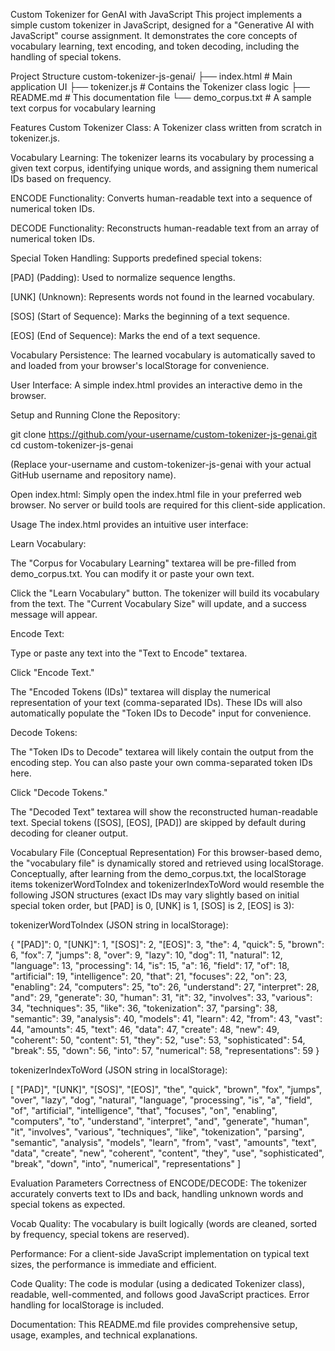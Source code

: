 Custom Tokenizer for GenAI with JavaScript
This project implements a simple custom tokenizer in JavaScript, designed for a "Generative AI with JavaScript" course assignment. It demonstrates the core concepts of vocabulary learning, text encoding, and token decoding, including the handling of special tokens.

Project Structure
custom-tokenizer-js-genai/
├── index.html          # Main application UI
├── tokenizer.js        # Contains the Tokenizer class logic
├── README.md           # This documentation file
└── demo_corpus.txt     # A sample text corpus for vocabulary learning

Features
Custom Tokenizer Class: A Tokenizer class written from scratch in tokenizer.js.

Vocabulary Learning: The tokenizer learns its vocabulary by processing a given text corpus, identifying unique words, and assigning them numerical IDs based on frequency.

ENCODE Functionality: Converts human-readable text into a sequence of numerical token IDs.

DECODE Functionality: Reconstructs human-readable text from an array of numerical token IDs.

Special Token Handling: Supports predefined special tokens:

[PAD] (Padding): Used to normalize sequence lengths.

[UNK] (Unknown): Represents words not found in the learned vocabulary.

[SOS] (Start of Sequence): Marks the beginning of a text sequence.

[EOS] (End of Sequence): Marks the end of a text sequence.

Vocabulary Persistence: The learned vocabulary is automatically saved to and loaded from your browser's localStorage for convenience.

User Interface: A simple index.html provides an interactive demo in the browser.

Setup and Running
Clone the Repository:

git clone https://github.com/your-username/custom-tokenizer-js-genai.git
cd custom-tokenizer-js-genai

(Replace your-username and custom-tokenizer-js-genai with your actual GitHub username and repository name).

Open index.html: Simply open the index.html file in your preferred web browser. No server or build tools are required for this client-side application.

Usage
The index.html provides an intuitive user interface:

Learn Vocabulary:

The "Corpus for Vocabulary Learning" textarea will be pre-filled from demo_corpus.txt. You can modify it or paste your own text.

Click the "Learn Vocabulary" button. The tokenizer will build its vocabulary from the text. The "Current Vocabulary Size" will update, and a success message will appear.

Encode Text:

Type or paste any text into the "Text to Encode" textarea.

Click "Encode Text."

The "Encoded Tokens (IDs)" textarea will display the numerical representation of your text (comma-separated IDs). These IDs will also automatically populate the "Token IDs to Decode" input for convenience.

Decode Tokens:

The "Token IDs to Decode" textarea will likely contain the output from the encoding step. You can also paste your own comma-separated token IDs here.

Click "Decode Tokens."

The "Decoded Text" textarea will show the reconstructed human-readable text. Special tokens ([SOS], [EOS], [PAD]) are skipped by default during decoding for cleaner output.

Vocabulary File (Conceptual Representation)
For this browser-based demo, the "vocabulary file" is dynamically stored and retrieved using localStorage. Conceptually, after learning from the demo_corpus.txt, the localStorage items tokenizerWordToIndex and tokenizerIndexToWord would resemble the following JSON structures (exact IDs may vary slightly based on initial special token order, but [PAD] is 0, [UNK] is 1, [SOS] is 2, [EOS] is 3):

tokenizerWordToIndex (JSON string in localStorage):

{
  "[PAD]": 0,
  "[UNK]": 1,
  "[SOS]": 2,
  "[EOS]": 3,
  "the": 4,
  "quick": 5,
  "brown": 6,
  "fox": 7,
  "jumps": 8,
  "over": 9,
  "lazy": 10,
  "dog": 11,
  "natural": 12,
  "language": 13,
  "processing": 14,
  "is": 15,
  "a": 16,
  "field": 17,
  "of": 18,
  "artificial": 19,
  "intelligence": 20,
  "that": 21,
  "focuses": 22,
  "on": 23,
  "enabling": 24,
  "computers": 25,
  "to": 26,
  "understand": 27,
  "interpret": 28,
  "and": 29,
  "generate": 30,
  "human": 31,
  "it": 32,
  "involves": 33,
  "various": 34,
  "techniques": 35,
  "like": 36,
  "tokenization": 37,
  "parsing": 38,
  "semantic": 39,
  "analysis": 40,
  "models": 41,
  "learn": 42,
  "from": 43,
  "vast": 44,
  "amounts": 45,
  "text": 46,
  "data": 47,
  "create": 48,
  "new": 49,
  "coherent": 50,
  "content": 51,
  "they": 52,
  "use": 53,
  "sophisticated": 54,
  "break": 55,
  "down": 56,
  "into": 57,
  "numerical": 58,
  "representations": 59
}

tokenizerIndexToWord (JSON string in localStorage):

[
  "[PAD]", "[UNK]", "[SOS]", "[EOS]", "the", "quick", "brown", "fox", "jumps", "over",
  "lazy", "dog", "natural", "language", "processing", "is", "a", "field", "of",
  "artificial", "intelligence", "that", "focuses", "on", "enabling", "computers",
  "to", "understand", "interpret", "and", "generate", "human", "it", "involves",
  "various", "techniques", "like", "tokenization", "parsing", "semantic", "analysis",
  "models", "learn", "from", "vast", "amounts", "text", "data", "create", "new",
  "coherent", "content", "they", "use", "sophisticated", "break", "down", "into",
  "numerical", "representations"
]

Evaluation Parameters
Correctness of ENCODE/DECODE: The tokenizer accurately converts text to IDs and back, handling unknown words and special tokens as expected.

Vocab Quality: The vocabulary is built logically (words are cleaned, sorted by frequency, special tokens are reserved).

Performance: For a client-side JavaScript implementation on typical text sizes, the performance is immediate and efficient.

Code Quality: The code is modular (using a dedicated Tokenizer class), readable, well-commented, and follows good JavaScript practices. Error handling for localStorage is included.

Documentation: This README.md file provides comprehensive setup, usage, examples, and technical explanations.